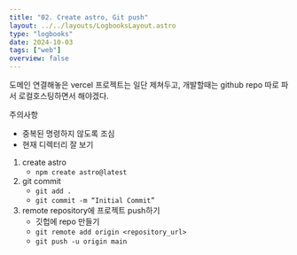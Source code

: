 ```yaml
---
title: "02. Create astro, Git push"
layout: ../../layouts/LogbooksLayout.astro
type: "logbooks"
date: 2024-10-03
tags: ["web"]
overview: false
---
```

도메인 연결해놓은 vercel 프로젝트는 일단 제쳐두고, 개발할때는 github repo 따로 파서 로컬호스팅하면서 해야겠다.

주의사항
- 중복된 명령하지 않도록 조심
- 현재 디렉터리 잘 보기

1. create astro
	- `npm create astro@latest`
2. git commit
	- `git add .`
	- `git commit -m “Initial Commit”`
3. remote repository에 프로젝트 push하기
	- 깃헙에 repo 만들기
	- `git remote add origin <repository_url>`
	- `git push -u origin main`